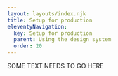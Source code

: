 ```yaml
---
layout: layouts/index.njk
title: Setup for production
eleventyNavigation:
  key: Setup for production
  parent: Using the design system
  order: 20
---
```


SOME TEXT NEEDS TO GO HERE
